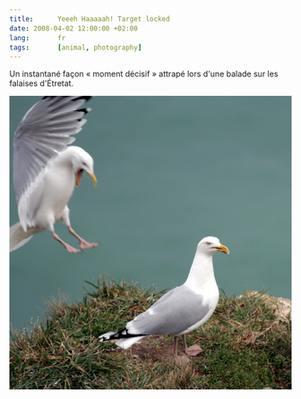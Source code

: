 ```yaml
---
title:      Yeeeh Haaaaah! Target locked
date: 2008-04-02 12:00:00 +02:00
lang:       fr
tags:       [animal, photography]
---
```


Un instantané façon « moment décisif » attrapé lors d'une balade sur les falaises d'Étretat.

![](20060326-Yeeeh-Haaaaah-Target-locked.jpg)

